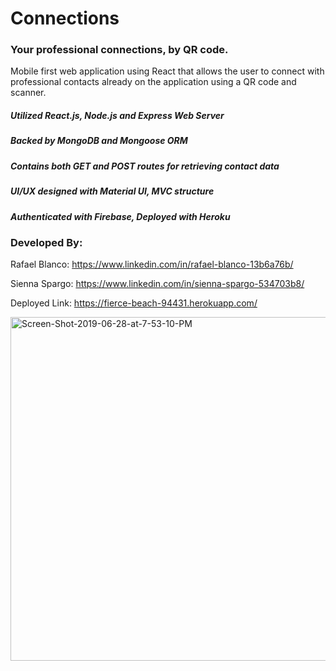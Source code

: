 # Connections

### Your professional connections, by QR code.
Mobile first web application using React that allows the user to connect with professional contacts already on the application using a QR code and scanner. 

##### Utilized React.js, Node.js and Express Web Server
##### Backed by MongoDB and Mongoose ORM
##### Contains both GET and POST routes for retrieving contact data
##### UI/UX designed with Material UI, MVC structure
##### Authenticated with Firebase, Deployed with Heroku

### Developed By:

Rafael Blanco: https://www.linkedin.com/in/rafael-blanco-13b6a76b/

Sienna Spargo: https://www.linkedin.com/in/sienna-spargo-534703b8/

Deployed Link: https://fierce-beach-94431.herokuapp.com/


<p align="left">
  <a href="https://fierce-beach-94431.herokuapp.com/"> <img src="https://i.ibb.co/Jq65M63/Screen-Shot-2019-06-28-at-7-53-10-PM.jpg" alt="Screen-Shot-2019-06-28-at-7-53-10-PM" width="550" title="homepage"></a>
</p>
